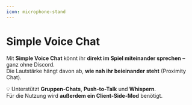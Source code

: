 ```yaml
---
icon: microphone-stand
---
```


# Simple Voice Chat

Mit **Simple Voice Chat** könnt ihr **direkt im Spiel miteinander sprechen** – ganz ohne Discord.\
Die Lautstärke hängt davon ab, **wie nah ihr beieinander steht** (Proximity Chat).

💡 Unterstützt **Gruppen-Chats**, **Push-to-Talk** und **Whispern**.\
Für die Nutzung wird **außerdem ein Client-Side-Mod** benötigt.
